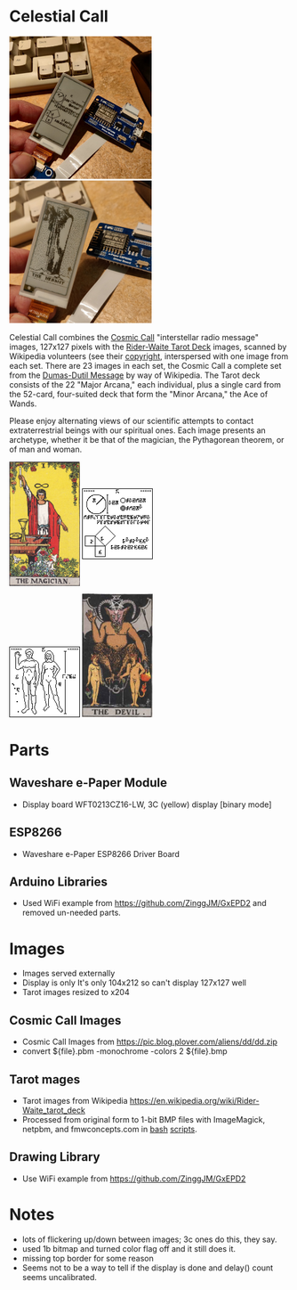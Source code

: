 # Celestial Call

<img alt="Cosmic Call, Pythagorean Theorem" src="doc/pythagoras.jpg" width="256px" /> <img alt="Rider-Waite Tarot Deck, The Hermit" src="doc/the-hermit.jpg" width="256px" />

Celestial Call combines the [Cosmic Call](https://en.wikipedia.org/wiki/Cosmic_Call) "interstellar radio message" images, 127x127 pixels with the [Rider-Waite Tarot Deck](https://en.wikipedia.org/wiki/Rider-Waite_tarot_deck) images, scanned by Wikipedia volunteers (see their [copyright](tarot/COPYRIGHT.txt), interspersed with one image from each set.  There are 23 images in each set, the Cosmic Call a complete set from the [Dumas-Dutil Message](http://www.plover.com/misc/Dumas-Dutil/messages.pdf) by way of Wikipedia.  The Tarot deck consists of the 22 "Major Arcana," each individual, plus a single card from the 52-card, four-suited deck that form the "Minor Arcana," the Ace of Wands.

Please enjoy alternating views of our scientific attempts to contact extraterrestrial beings with our spiritual ones.  Each image presents an archetype, whether it be that of the magician, the Pythagorean theorem, or of man and woman.

<p>
<img alt="Tarot Card, the Magician" title="Tarot Card, the Magician" src="tarot/RWS_Tarot_01_Magician.jpg" width="127px" valign="middle" />
<img alt="Cosmic Call Image, Pythagorean Theorem" title="Cosmic Call Image, Pythagorean Theorem" src="cosmic_call/p05.bmp" valign="middle" />
</p>

<p>
<img alt="Cosmic Call Image, Man and Woman" title="Cosmic Call Image, Man and Woman" src="cosmic_call/p15.bmp" width="127px" />
<img alt="Tarot Card, the Devil, with man and Woman enslaved" title="Tarot Card, the Devil, with man and Woman enslaved" src="tarot/RWS_Tarot_15_Devil.jpg" width="127px" />
</p>

# Parts
## Waveshare e-Paper Module
- Display board WFT0213CZ16-LW, 3C (yellow) display [binary mode]
## ESP8266
- Waveshare e-Paper ESP8266 Driver Board
## Arduino Libraries
- Used WiFi example from  https://github.com/ZinggJM/GxEPD2 and removed un-needed parts.

# Images
- Images served externally
- Display is only It's only 104x212 so can't display 127x127 well
- Tarot images resized to x204

## Cosmic Call Images
- Cosmic Call Images from https://pic.blog.plover.com/aliens/dd/dd.zip
- convert ${file}.pbm -monochrome -colors 2 ${file}.bmp

## Tarot mages
- Tarot images from Wikipedia https://en.wikipedia.org/wiki/Rider-Waite_tarot_deck
- Processed from original form to 1-bit BMP files with ImageMagick, netpbm, and fmwconcepts.com in [bash](jpgtobmp.sh) [scripts](doit.sh).

## Drawing Library
- Use WiFi example from  https://github.com/ZinggJM/GxEPD2

# Notes
- lots of flickering up/down between images; 3c ones do this, they say.
- used 1b bitmap and turned color flag off and it still does it.
- missing top border for some reason
- Seems not to be a way to tell if the display is done and delay() count seems uncalibrated.
